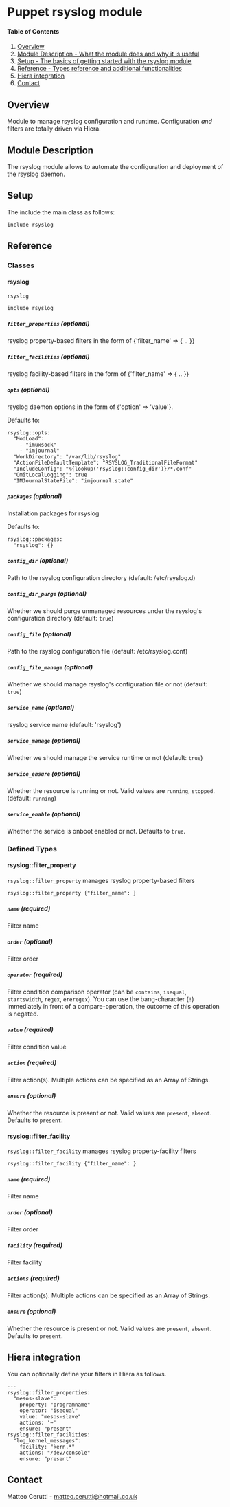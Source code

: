 # Puppet rsyslog module

#### Table of Contents

1. [Overview](#overview)
2. [Module Description - What the module does and why it is useful](#module-description)
3. [Setup - The basics of getting started with the rsyslog module](#setup)
4. [Reference - Types reference and additional functionalities](#reference)
5. [Hiera integration](#hiera)
6. [Contact](#contact)

<a name="overview"/>

## Overview

Module to manage rsyslog configuration and runtime. Configuration *and* filters are totally driven via Hiera.

<a name="module-description"/>

## Module Description

The rsyslog module allows to automate the configuration and deployment of the rsyslog daemon.

<a name="setup"/>

## Setup

The include the main class as follows:

```
include rsyslog
```

<a name="reference"/>

## Reference

### Classes

#### rsyslog
`rsyslog`

```
include rsyslog
```

##### `filter_properties` (optional)
rsyslog property-based filters in the form of {'filter_name' => { .. }}

##### `filter_facilities` (optional)
rsyslog facility-based filters in the form of {'filter_name' => { .. }}

##### `opts` (optional)
rsyslog daemon options in the form of {'option' => 'value'}.

Defaults to:
```
rsyslog::opts:
  "ModLoad":
    - "imuxsock"
    - "imjournal"
  "WorkDirectory": "/var/lib/rsyslog"
  "ActionFileDefaultTemplate": "RSYSLOG_TraditionalFileFormat"
  "IncludeConfig": "%{lookup('rsyslog::config_dir')}/*.conf"
  "OmitLocalLogging": true
  "IMJournalStateFile": "imjournal.state"
```

##### `packages` (optional)
Installation packages for rsyslog

Defaults to:
```
rsyslog::packages:
  "rsyslog": {}
```

##### `config_dir` (optional)
Path to the rsyslog configuration directory (default: /etc/rsyslog.d)

##### `config_dir_purge` (optional)
Whether we should purge unmanaged resources under the rsyslog's configuration directory (default: `true`)

##### `config_file` (optional)
Path to the rsyslog configuration file (default: /etc/rsyslog.conf)

##### `config_file_manage` (optional)
Whether we should manage rsyslog's configuration file or not (default: `true`)

##### `service_name` (optional)
rsyslog service name (default: 'rsyslog')

##### `service_manage` (optional)
Whether we should manage the service runtime or not (default: `true`)

##### `service_ensure` (optional)
Whether the resource is running or not. Valid values are `running`, `stopped`. (default: `running`)

##### `service_enable` (optional)
Whether the service is onboot enabled or not. Defaults to `true`.

### Defined Types

#### rsyslog::filter_property
`rsyslog::filter_property` manages rsyslog property-based filters

```
rsyslog::filter_property {"filter_name": }
```

##### `name` (required)
Filter name

##### `order` (optional)
Filter order

##### `operator` (required)
Filter condition comparison operator (can be `contains`, `isequal`, `startswidth`, `regex`, `ereregex`). You can use the bang-character (`!`) immediately in front of a compare-operation, the outcome of this operation is negated.

##### `value` (required)
Filter condition value

##### `action` (required)
Filter action(s). Multiple actions can be specified as an Array of Strings.

##### `ensure` (optional)
Whether the resource is present or not. Valid values are `present`, `absent`. Defaults to `present`.

#### rsyslog::filter_facility
`rsyslog::filter_facility` manages rsyslog property-facility filters

```
rsyslog::filter_facility {"filter_name": }
```

##### `name` (required)
Filter name

##### `order` (optional)
Filter order

##### `facility` (required)
Filter facility

##### `actions` (required)
Filter action(s). Multiple actions can be specified as an Array of Strings.

##### `ensure` (optional)
Whether the resource is present or not. Valid values are `present`, `absent`. Defaults to `present`.

<a name="hiera"/>

## Hiera integration

You can optionally define your filters in Hiera as follows.

```
---
rsyslog::filter_properties:
  "mesos-slave":
    property: "programname"
    operator: "isequal"
    value: "mesos-slave"
    actions: '~'
    ensure: "present"
rsyslog::filter_facilities:
  "log_kernel_messages":
    facility: "kern.*"
    actions: "/dev/console"
    ensure: "present"
```

<a name="contact"/>

## Contact
Matteo Cerutti - matteo.cerutti@hotmail.co.uk
